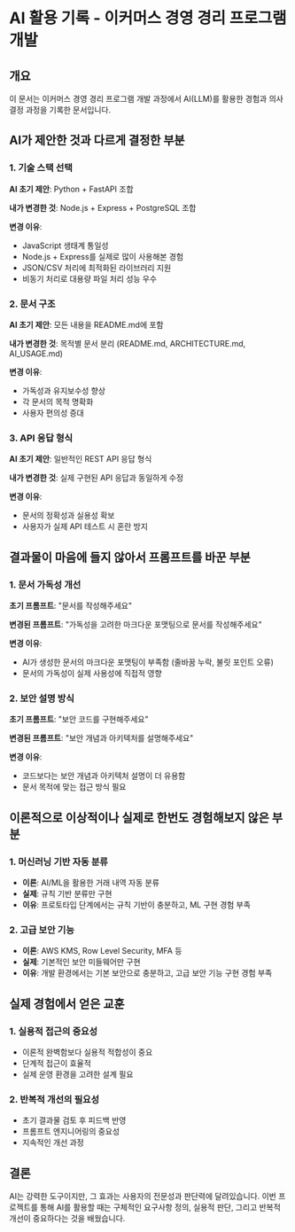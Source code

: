 # AI 활용 기록 - 이커머스 경영 경리 프로그램 개발

## 개요

이 문서는 이커머스 경영 경리 프로그램 개발 과정에서 AI(LLM)를 활용한 경험과 의사결정 과정을 기록한 문서입니다.

## AI가 제안한 것과 다르게 결정한 부분

### 1. 기술 스택 선택

**AI 초기 제안**: Python + FastAPI 조합

**내가 변경한 것**: Node.js + Express + PostgreSQL 조합

**변경 이유**:
- JavaScript 생태계 통일성
- Node.js + Express를 실제로 많이 사용해본 경험
- JSON/CSV 처리에 최적화된 라이브러리 지원
- 비동기 처리로 대용량 파일 처리 성능 우수

### 2. 문서 구조

**AI 초기 제안**: 모든 내용을 README.md에 포함

**내가 변경한 것**: 목적별 문서 분리 (README.md, ARCHITECTURE.md, AI_USAGE.md)

**변경 이유**:
- 가독성과 유지보수성 향상
- 각 문서의 목적 명확화
- 사용자 편의성 증대

### 3. API 응답 형식

**AI 초기 제안**: 일반적인 REST API 응답 형식

**내가 변경한 것**: 실제 구현된 API 응답과 동일하게 수정

**변경 이유**:
- 문서의 정확성과 실용성 확보
- 사용자가 실제 API 테스트 시 혼란 방지

## 결과물이 마음에 들지 않아서 프롬프트를 바꾼 부분

### 1. 문서 가독성 개선

**초기 프롬프트**: "문서를 작성해주세요"

**변경된 프롬프트**: "가독성을 고려한 마크다운 포맷팅으로 문서를 작성해주세요"

**변경 이유**: 
- AI가 생성한 문서의 마크다운 포맷팅이 부족함 (줄바꿈 누락, 불릿 포인트 오류)
- 문서의 가독성이 실제 사용성에 직접적 영향

### 2. 보안 설명 방식

**초기 프롬프트**: "보안 코드를 구현해주세요"

**변경된 프롬프트**: "보안 개념과 아키텍처를 설명해주세요"

**변경 이유**:
- 코드보다는 보안 개념과 아키텍처 설명이 더 유용함
- 문서 목적에 맞는 접근 방식 필요

## 이론적으로 이상적이나 실제로 한번도 경험해보지 않은 부분

### 1. 머신러닝 기반 자동 분류
- **이론**: AI/ML을 활용한 거래 내역 자동 분류
- **실제**: 규칙 기반 분류만 구현
- **이유**: 프로토타입 단계에서는 규칙 기반이 충분하고, ML 구현 경험 부족

### 2. 고급 보안 기능
- **이론**: AWS KMS, Row Level Security, MFA 등
- **실제**: 기본적인 보안 미들웨어만 구현
- **이유**: 개발 환경에서는 기본 보안으로 충분하고, 고급 보안 기능 구현 경험 부족

## 실제 경험에서 얻은 교훈

### 1. 실용적 접근의 중요성
- 이론적 완벽함보다 실용적 적합성이 중요
- 단계적 접근이 효율적
- 실제 운영 환경을 고려한 설계 필요

### 2. 반복적 개선의 필요성
- 초기 결과물 검토 후 피드백 반영
- 프롬프트 엔지니어링의 중요성
- 지속적인 개선 과정

## 결론

AI는 강력한 도구이지만, 그 효과는 사용자의 전문성과 판단력에 달려있습니다. 이번 프로젝트를 통해 AI를 활용할 때는 구체적인 요구사항 정의, 실용적 판단, 그리고 반복적 개선이 중요하다는 것을 배웠습니다. 